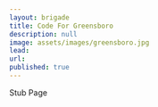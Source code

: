 ```yaml
---
layout: brigade
title: Code For Greensboro
description: null
image: assets/images/greensboro.jpg
lead: 
url: 
published: true
---
```


Stub Page
